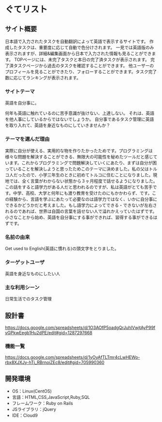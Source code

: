 # ぐてリスト

## サイト概要
日本語で入力されたタスクを自動翻訳によって英語で表示するサイトです。
作成したタスクは、重要度に応じて自動で色分けされます。
一見では英語版のみ表示されますが、詳細&編集画面から日本で入力された情報も見ることができます。
TOPページには、未完了タスクと本日の完了済タスクが表示されます。
完了済タスクページから過去のタスクを確認することができます。
他ユーザーのプロフィールを見ることができたり、フォローすることができます。タスク完了数に応じてランキングが表示されます。

### サイトテーマ
英語を自分事に。

何年も英語に触れているのに苦手意識が抜けない、上達しない。
それは、英語を他人事にしているからではないでしょうか。
自分事であるタスク管理に英語を取り入れて、英語を身近なものにしていきませんか？

### テーマを選んだ理由
実際に自分が使える、実用的な物を作りたかったためです。プログラミングは様々な問題を解決することができる、無限大の可能性を秘めたツールだと感じています。これからプログラミングで問題解決していくにあたり、まずは自分が困っていることを解決しようと思ったためこのテーマに決めました。私の父はトルコ人だったので、小学三年生のときに初めてトルコに住むことになりました。現地では、全く言葉がわからない状態から３ヶ月程度で話せるようになりました。この話をすると語学力がある人だと思われるのですが、私は英語がとても苦手です。中学、高校、大学と何年にも渡り教育を受けたのにもかかわらず、です。この経験から、言語を学ぶにあたって必要なのは語学力ではなく、いかに自分事にできるかどうかだと考えました。もし語学力によってできる・できないが左右されるのであれば、世界は自国の言葉を話せない人で溢れかえっていたはずです。小さなことから始め、英語を自分事にする事ができれば、習得する事ができるはずです。

### 名前の由来
Get used to English(英語に慣れる)の頭文字をとりました。

### ターゲットユーザ
英語を身近なものにしたい人

### 主な利用シーン
日常生活でのタスク管理

## 設計書
https://docs.google.com/spreadsheets/d/1O3AOfP5oadgQrJuhIVwjtAyP99fvGPkwEegb1Hu2dPE/edit#gid=1287297668

### 機能一覧
https://docs.google.com/spreadsheets/d/1yOyAfTLTmr4cLwHEWo-rbx8XJXJy-hTj_RBrnoiZEc8/edit#gid=705990360

## 開発環境
- OS：Linux(CentOS)
- 言語：HTML,CSS,JavaScript,Ruby,SQL
- フレームワーク：Ruby on Rails
- JSライブラリ：jQuery
- IDE：Cloud9

